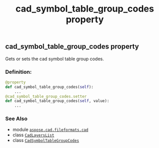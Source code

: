 ﻿---
title: cad_symbol_table_group_codes property
second_title: Aspose.CAD for Python via .NET API References
description: 
type: docs
weight: 80
url: /python-net/aspose.cad.fileformats.cad/cadlayerslist/cad_symbol_table_group_codes/
is_root: false
---

## cad_symbol_table_group_codes property


Gets or sets the cad symbol table group codes.
### Definition:
```python
@property
def cad_symbol_table_group_codes(self):
    ...
@cad_symbol_table_group_codes.setter
def cad_symbol_table_group_codes(self, value):
    ...
```

### See Also
* module [`aspose.cad.fileformats.cad`](../../)
* class [`CadLayersList`](/cad/python-net/aspose.cad.fileformats.cad/cadlayerslist)
* class [`CadSymbolTableGroupCodes`](/cad/python-net/aspose.cad.fileformats.cad.cadtables/cadsymboltablegroupcodes)
